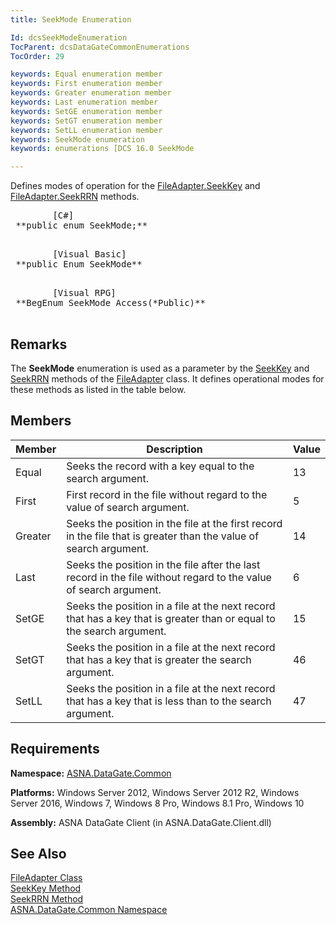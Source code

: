 ```yaml
---
title: SeekMode Enumeration

Id: dcsSeekModeEnumeration
TocParent: dcsDataGateCommonEnumerations
TocOrder: 29

keywords: Equal enumeration member
keywords: First enumeration member
keywords: Greater enumeration member
keywords: Last enumeration member
keywords: SetGE enumeration member
keywords: SetGT enumeration member
keywords: SetLL enumeration member
keywords: SeekMode enumeration
keywords: enumerations [DCS 16.0 SeekMode

---
```


Defines modes of operation for the [FileAdapter.SeekKey](file-adapter-class-seek-key-method.html) and [FileAdapter.SeekRRN](file-adapter-class-seek-rrn-method.html) methods.
<pre class="prettyprint">
        <span class="lang">[C#]</span>
 **public enum SeekMode;** 
      </pre>
<pre class="prettyprint">
        <span class="lang">[Visual Basic] </span>
 **public Enum SeekMode** 
      </pre>
<pre class="prettyprint">
        <span class="lang">[Visual RPG]</span>
 **BegEnum SeekMode Access(*Public)** 
      </pre>

## Remarks

The **SeekMode** enumeration is used as a parameter by the [ SeekKey](file-adapter-class-seek-key-method.html) and [SeekRRN](file-adapter-class-seek-rrn-method.html) methods of the [FileAdapter](file-adapter-class.html) class. It defines operational modes for these methods as listed in the table below.
## Members



| Member | Description | Value |
| ---- | ---- | ---- |
| Equal | Seeks the record with a key equal to the search argument. | 13 |
| First | First record in the file without regard to the value of search argument. | 5 |
| Greater | Seeks the position in the file at the first record in the file that is greater than the value of search argument. | 14 |
| Last | Seeks the position in the file after the last record in the file without regard to the value of search argument. | 6 |
| SetGE | Seeks the position in a file at the next record that has a key that is greater than or equal to the search argument. | 15 |
| SetGT | Seeks the position in a file at the next record that has a key that is greater the search argument. | 46 |
| SetLL | Seeks the position in a file at the next record that has a key that is less than to the search argument. | 47 |



## Requirements

**Namespace:** [ASNA.DataGate.Common](datagate-common-namespace.html) 

**Platforms:** Windows Server 2012, Windows Server 2012 R2, Windows Server 2016, Windows 7, Windows 8 Pro, Windows 8.1 Pro, Windows 10

**Assembly:** ASNA DataGate Client (in ASNA.DataGate.Client.dll)
## See Also


[FileAdapter Class](file-adapter-class.html)
      <br />
[SeekKey Method](file-adapter-class-seek-key-method.html)
      <br />
[SeekRRN Method](file-adapter-class-seek-rrn-method.html) <br />
[ASNA.DataGate.Common Namespace](datagate-common-namespace.html)

